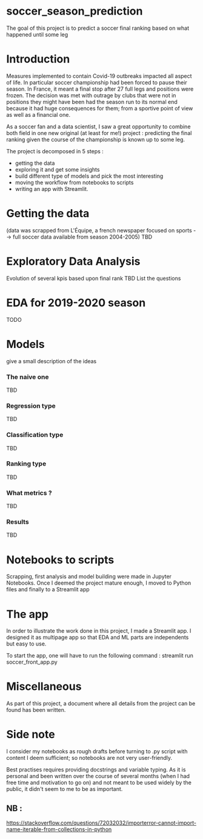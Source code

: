 # soccer_season_prediction
The goal of this project is to predict a soccer final ranking based on what happened until some leg

# Introduction

Measures implemented to contain Covid-19 outbreaks impacted all aspect of life. In particular soccer championship had been forced to pause their season. In France, it meant a final stop after 27 full legs and positions were frozen. The decision was met with outrage by clubs that were not in positions they might have been had the season run to its normal end because it had huge consequences for them; from a sportive point of view as well as a financial one.

As a soccer fan and a data scientist, I saw a great opportunity to combine both field in one new original (at least for me!) project : predicting the final ranking given the course of the championship is known up to some leg.

The project is decomposed in 5 steps :
- getting the data
- exploring it and get some insights
- build different type of models and pick the most interesting
- moving the workflow from notebooks to scripts 
- writing an app with Streamlit.


# Getting the data

(data was scrapped from L'Équipe, a french newspaper focused on sports --> full soccer data available from season 2004-2005)
TBD 

# Exploratory Data Analysis

Evolution of several kpis based upon final rank
TBD 
List the questions

# EDA for 2019-2020 season

TODO

# Models
give a small description of the ideas

### The naive one
TBD 

### Regression type
TBD 

### Classification type
TBD 

### Ranking type
TBD 

### What metrics ?
TBD 

### Results
TBD

# Notebooks to scripts
Scrapping, first analysis and model building were made in Jupyter Notebooks. Once I deemed the project mature enough, I 
moved to Python files and finally to a Streamlit app 

# The app
In order to illustrate the work done in this project, I made a Streamlit app. I designed it as multipage app
so that EDA and ML parts are independents but easy to use.

To start the app, one will have to run the following command : streamlit run soccer_front_app.py
# Miscellaneous
As part of this project, a document where all details from the project can be found has been written.

# Side note
I consider my notebooks as rough drafts before turning to .py script with content I deem sufficient; so notebooks are 
not very user-friendly.

Best practises requires providing docstrings and variable typing. As it is personal and been written over the course of several months (when I had free time and motivation to go on)
and not meant to be used widely by the public, it didn't seem to me to be as important.



## NB : 
https://stackoverflow.com/questions/72032032/importerror-cannot-import-name-iterable-from-collections-in-python